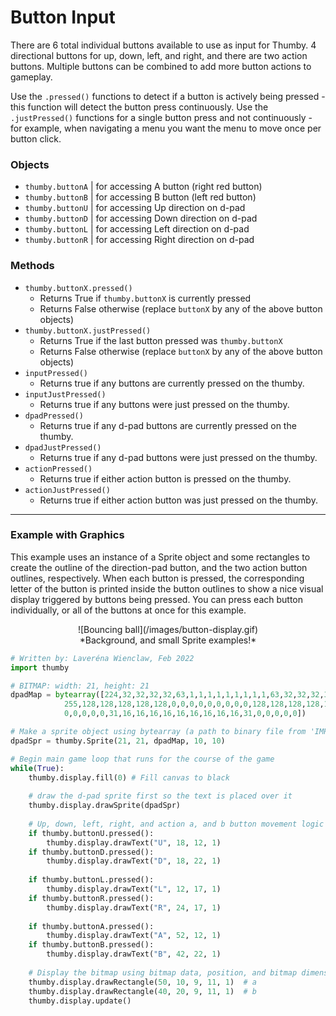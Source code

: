 # Button Input

There are 6 total individual buttons available to use as input for Thumby. 4 directional buttons for up, down, left, and right, and there are two action buttons. Multiple buttons can be combined to add more button actions to gameplay.

Use the `.pressed()` functions to detect if a button is actively being pressed - this function will detect the button press continuously. Use the `.justPressed()` functions for a single button press and not continuously - for example, when navigating a menu you want the menu to move once per button click.

### Objects

* `thumby.buttonA` | for accessing A button (right red button)
* `thumby.buttonB` | for accessing B button (left red button)
* `thumby.buttonU` | for accessing Up direction on d-pad
* `thumby.buttonD` | for accessing Down direction on d-pad
* `thumby.buttonL` | for accessing Left direction on d-pad
* `thumby.buttonR` | for accessing Right direction on d-pad

### Methods
* `thumby.buttonX.pressed()` 
    * Returns True if `thumby.buttonX` is currently pressed
    * Returns False otherwise (replace `buttonX` by any of the above button objects)
* `thumby.buttonX.justPressed()`
    * Returns True if the last button pressed was `thumby.buttonX`
    * Returns False otherwise (replace `buttonX` by any of the above button objects)
* `inputPressed()`
    * Returns true if any buttons are currently pressed on the thumby.
* `inputJustPressed()`
    * Returns true if any buttons were just pressed on the thumby.
* `dpadPressed()`
    * Returns true if any d-pad buttons are currently pressed on the thumby.
* `dpadJustPressed()`
    * Returns true if any d-pad buttons were just pressed on the thumby.
* `actionPressed()`
    * Returns true if either action button is pressed on the thumby.
* `actionJustPressed()`
    * Returns true if either action button was just pressed on the thumby.


---

### Example with Graphics

This example uses an instance of a Sprite object and some rectangles to create the outline of the direction-pad button, and the two action button outlines, respectively. When each button is pressed, the corresponding letter of the button is printed inside the button outlines to show a nice visual display triggered by buttons being pressed. You can press each button individually, or all of the buttons at once for this example. 

<center>
![Bouncing ball](/images/button-display.gif)
</center>
<center>
*Background, and small Sprite examples!*
</center>

```py
# Written by: Laveréna Wienclaw, Feb 2022
import thumby

# BITMAP: width: 21, height: 21
dpadMap = bytearray([224,32,32,32,32,63,1,1,1,1,1,1,1,1,1,63,32,32,32,32,224,
            255,128,128,128,128,128,0,0,0,0,0,0,0,0,0,128,128,128,128,128,255,
            0,0,0,0,0,31,16,16,16,16,16,16,16,16,16,31,0,0,0,0,0])

# Make a sprite object using bytearray (a path to binary file from 'IMPORT SPRITE' is also valid)
dpadSpr = thumby.Sprite(21, 21, dpadMap, 10, 10)

# Begin main game loop that runs for the course of the game
while(True):
    thumby.display.fill(0) # Fill canvas to black
    
    # draw the d-pad sprite first so the text is placed over it
    thumby.display.drawSprite(dpadSpr) 
    
    # Up, down, left, right, and action a, and b button movement logic
    if thumby.buttonU.pressed():
        thumby.display.drawText("U", 18, 12, 1)
    if thumby.buttonD.pressed():
        thumby.display.drawText("D", 18, 22, 1)
    
    if thumby.buttonL.pressed():
        thumby.display.drawText("L", 12, 17, 1)
    if thumby.buttonR.pressed():
        thumby.display.drawText("R", 24, 17, 1)
        
    if thumby.buttonA.pressed():
        thumby.display.drawText("A", 52, 12, 1)
    if thumby.buttonB.pressed():
        thumby.display.drawText("B", 42, 22, 1)
    
    # Display the bitmap using bitmap data, position, and bitmap dimensions
    thumby.display.drawRectangle(50, 10, 9, 11, 1)  # a
    thumby.display.drawRectangle(40, 20, 9, 11, 1)  # b
    thumby.display.update()

```

